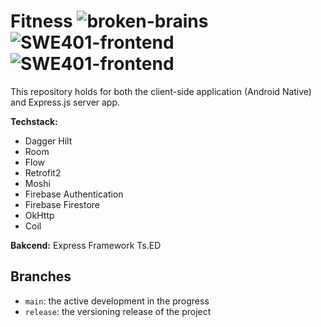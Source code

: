 # Fitness ![broken-brains](https://img.shields.io/badge/Broken-Brains-2463eb) ![SWE401-frontend](https://img.shields.io/badge/SWE401-Frontend-orange?logo=Counter-Strike) ![SWE401-frontend](https://img.shields.io/badge/SWE401-Backend-green?logo=Counter-Strike)
This repository holds for both the client-side application (Android Native) and Express.js server app.

**Techstack:**

- Dagger Hilt
- Room
- Flow
- Retrofit2
- Moshi
- Firebase Authentication
- Firebase Firestore
- OkHttp
- Coil

**Bakcend:**  Express Framework Ts.ED

## Branches

- `main`: the active development in the progress
- `release`: the versioning release of the project